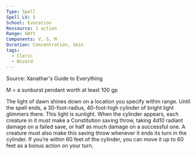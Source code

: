 ```yaml
---
Type: Spell
Spell LV: 5
School: Evocation
Ressource: 1 action
Range: 60ft
Components: V, S, M
Duration: Concentration, 1min
tags:
  - Cleric
  - Wizard
---
```

Source: Xanathar's Guide to Everything

M = a sunburst pendant worth at least 100 gp

The light of dawn shines down on a location you specify within range. Until the spell ends, a 30-foot-radius, 40-foot-high cylinder of bright light glimmers there. This light is sunlight. When the cylinder appears, each creature in it must make a Constitution saving throw, taking 4d10 radiant damage on a failed save, or half as much damage on a successful one. A creature must also make this saving throw whenever it ends its turn in the cylinder. If you’re within 60 feet of the cylinder, you can move it up to 60 feet as a bonus action on your turn.